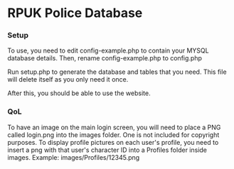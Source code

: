 # RPUK Police Database

### Setup

To use, you need to edit config-example.php to contain your MYSQL database details.
Then, rename config-example.php to config.php

Run setup.php to generate the database and tables that you need. This file will delete itself as you only need it once.

After this, you should be able to use the website.

### QoL

To have an image on the main login screen, you will need to place a PNG called login.png into the images folder. One is not included for copyright purposes.
To display profile pictures on each user's profile, you need to insert a png with that user's character ID into a Profiles folder inside images. Example: images/Profiles/12345.png